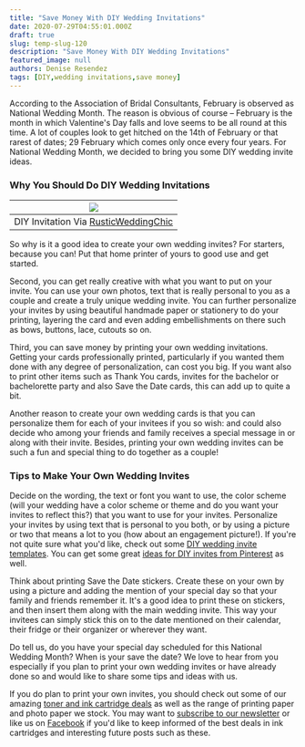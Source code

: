 ```yaml
---
title: "Save Money With DIY Wedding Invitations"
date: 2020-07-29T04:55:01.000Z
draft: true
slug: temp-slug-120
description: "Save Money With DIY Wedding Invitations"
featured_image: null
authors: Denise Resendez
tags: [DIY,wedding invitations,save money]
---
```


  
 According to the Association of Bridal Consultants, February is observed as National Wedding Month. The reason is obvious of course – February is the month in which Valentine's Day falls and love seems to be all round at this time. A lot of couples look to get hitched on the 14th of February or that rarest of dates; 29 February which comes only once every four years. For National Wedding Month, we decided to bring you some DIY wedding invite ideas. 

### Why You Should Do DIY Wedding Invitations

| [![](/blog/images/DIY%2BWedding%2BInvitations%2B(1).png)](/blog/images/DIY%2BWedding%2BInvitations%2B%281%29.png) |
| ----------------------------------------------------------------------------------------------------------------- |
| DIY Invitation Via [RusticWeddingChic](http://rusticweddingchic.com/vintage-style-farm-wedding)                   |

So why is it a good idea to create your own wedding invites? For starters, because you can! Put that home printer of yours to good use and get started.

Second, you can get really creative with what you want to put on your invite. You can use your own photos, text that is really personal to you as a couple and create a truly unique wedding invite. You can further personalize your invites by using beautiful handmade paper or stationery to do your printing, layering the card and even adding embellishments on there such as bows, buttons, lace, cutouts so on. 

Third, you can save money by printing your own wedding invitations. Getting your cards professionally printed, particularly if you wanted them done with any degree of personalization, can cost you big. If you want also to print other items such as Thank You cards, invites for the bachelor or bachelorette party and also Save the Date cards, this can add up to quite a bit. 

Another reason to create your own wedding cards is that you can personalize them for each of your invitees if you so wish: and could also decide who among your friends and family receives a special message in or along with their invite. Besides, printing your own wedding invites can be such a fun and special thing to do together as a couple! 

### Tips to Make Your Own Wedding Invites 

Decide on the wording, the text or font you want to use, the color scheme (will your wedding have a color scheme or theme and do you want your invites to reflect this?) that you want to use for your invites. Personalize your invites by using text that is personal to you both, or by using a picture or two that means a lot to you (how about an engagement picture!). If you're not quite sure what you'd like, check out some [DIY wedding invite templates](http://www.weddingchicks.com/freebies/invitation-suites/). You can get some great [ideas for DIY invites from Pinterest](http://www.pinterest.com/michellequitos/wedding-invitation-templates-free/) as well. 

Think about printing Save the Date stickers. Create these on your own by using a picture and adding the mention of your special day so that your family and friends remember it. It's a good idea to print these on stickers, and then insert them along with the main wedding invite. This way your invitees can simply stick this on to the date mentioned on their calendar, their fridge or their organizer or wherever they want. 

Do tell us, do you have your special day scheduled for this National Wedding Month? When is your save the date? We love to hear from you especially if you plan to print your own wedding invites or have already done so and would like to share some tips and ideas with us. 

If you do plan to print your own invites, you should check out some of our amazing [toner and ink cartridge deals](http://www.tomatoink.com/) as well as the range of printing paper and photo paper we stock. You may want to [subscribe to our newsletter](http://www.tomatoink.com/MailingList%5Fsubscribe.asp) or like us on [Facebook](http://www.facebook.com/tomatoinktoner) if you'd like to keep informed of the best deals in ink cartridges and interesting future posts such as these. 